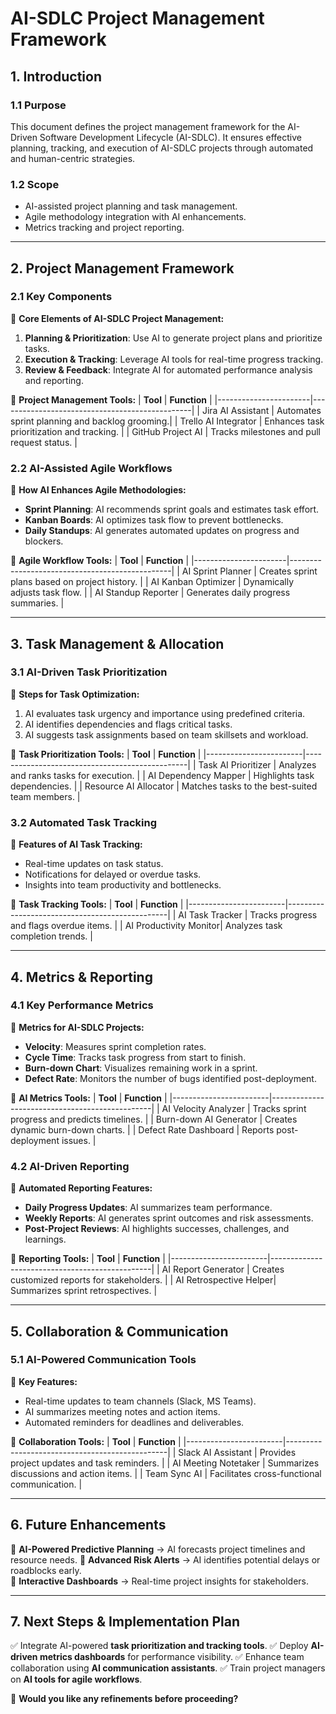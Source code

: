 # **AI-SDLC Project Management Framework**

## **1. Introduction**

### **1.1 Purpose**
This document defines the project management framework for the AI-Driven Software Development Lifecycle (AI-SDLC). It ensures effective planning, tracking, and execution of AI-SDLC projects through automated and human-centric strategies.

### **1.2 Scope**
- AI-assisted project planning and task management.
- Agile methodology integration with AI enhancements.
- Metrics tracking and project reporting.

---

## **2. Project Management Framework**

### **2.1 Key Components**
📌 **Core Elements of AI-SDLC Project Management:**
1. **Planning & Prioritization**: Use AI to generate project plans and prioritize tasks.
2. **Execution & Tracking**: Leverage AI tools for real-time progress tracking.
3. **Review & Feedback**: Integrate AI for automated performance analysis and reporting.

🔹 **Project Management Tools:**
| **Tool**              | **Function**                                    |
|-----------------------|------------------------------------------------|
| Jira AI Assistant     | Automates sprint planning and backlog grooming.|
| Trello AI Integrator  | Enhances task prioritization and tracking.      |
| GitHub Project AI     | Tracks milestones and pull request status.      |

### **2.2 AI-Assisted Agile Workflows**
📌 **How AI Enhances Agile Methodologies:**
- **Sprint Planning**: AI recommends sprint goals and estimates task effort.
- **Kanban Boards**: AI optimizes task flow to prevent bottlenecks.
- **Daily Standups**: AI generates automated updates on progress and blockers.

🔹 **Agile Workflow Tools:**
| **Tool**              | **Function**                                    |
|-----------------------|------------------------------------------------|
| AI Sprint Planner     | Creates sprint plans based on project history. |
| AI Kanban Optimizer   | Dynamically adjusts task flow.                 |
| AI Standup Reporter   | Generates daily progress summaries.            |

---

## **3. Task Management & Allocation**

### **3.1 AI-Driven Task Prioritization**
📌 **Steps for Task Optimization:**
1. AI evaluates task urgency and importance using predefined criteria.
2. AI identifies dependencies and flags critical tasks.
3. AI suggests task assignments based on team skillsets and workload.

🔹 **Task Prioritization Tools:**
| **Tool**               | **Function**                                    |
|------------------------|------------------------------------------------|
| Task AI Prioritizer    | Analyzes and ranks tasks for execution.         |
| AI Dependency Mapper   | Highlights task dependencies.                  |
| Resource AI Allocator  | Matches tasks to the best-suited team members. |

### **3.2 Automated Task Tracking**
📌 **Features of AI Task Tracking:**
- Real-time updates on task status.
- Notifications for delayed or overdue tasks.
- Insights into team productivity and bottlenecks.

🔹 **Task Tracking Tools:**
| **Tool**               | **Function**                                    |
|------------------------|------------------------------------------------|
| AI Task Tracker        | Tracks progress and flags overdue items.        |
| AI Productivity Monitor| Analyzes task completion trends.                |

---

## **4. Metrics & Reporting**

### **4.1 Key Performance Metrics**
📌 **Metrics for AI-SDLC Projects:**
- **Velocity**: Measures sprint completion rates.
- **Cycle Time**: Tracks task progress from start to finish.
- **Burn-down Chart**: Visualizes remaining work in a sprint.
- **Defect Rate**: Monitors the number of bugs identified post-deployment.

🔹 **AI Metrics Tools:**
| **Tool**               | **Function**                                    |
|------------------------|------------------------------------------------|
| AI Velocity Analyzer   | Tracks sprint progress and predicts timelines.  |
| Burn-down AI Generator | Creates dynamic burn-down charts.               |
| Defect Rate Dashboard  | Reports post-deployment issues.                 |

### **4.2 AI-Driven Reporting**
📌 **Automated Reporting Features:**
- **Daily Progress Updates**: AI summarizes team performance.
- **Weekly Reports**: AI generates sprint outcomes and risk assessments.
- **Post-Project Reviews**: AI highlights successes, challenges, and learnings.

🔹 **Reporting Tools:**
| **Tool**               | **Function**                                    |
|------------------------|------------------------------------------------|
| AI Report Generator    | Creates customized reports for stakeholders.    |
| AI Retrospective Helper| Summarizes sprint retrospectives.               |

---

## **5. Collaboration & Communication**

### **5.1 AI-Powered Communication Tools**
📌 **Key Features:**
- Real-time updates to team channels (Slack, MS Teams).
- AI summarizes meeting notes and action items.
- Automated reminders for deadlines and deliverables.

🔹 **Collaboration Tools:**
| **Tool**               | **Function**                                    |
|------------------------|------------------------------------------------|
| Slack AI Assistant     | Provides project updates and task reminders.    |
| AI Meeting Notetaker   | Summarizes discussions and action items.        |
| Team Sync AI           | Facilitates cross-functional communication.     |

---

## **6. Future Enhancements**
🔹 **AI-Powered Predictive Planning** → AI forecasts project timelines and resource needs.
🔹 **Advanced Risk Alerts** → AI identifies potential delays or roadblocks early.  
🔹 **Interactive Dashboards** → Real-time project insights for stakeholders.

---

## **7. Next Steps & Implementation Plan**
✅ Integrate AI-powered **task prioritization and tracking tools**.
✅ Deploy **AI-driven metrics dashboards** for performance visibility.
✅ Enhance team collaboration using **AI communication assistants**.
✅ Train project managers on **AI tools for agile workflows**.

🚀 **Would you like any refinements before proceeding?**

